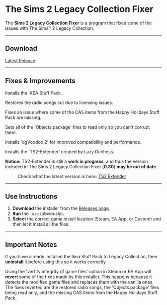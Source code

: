 # The Sims 2 Legacy Collection Fixer



The **Sims 2 Legacy Collection Fixer** is a program that fixes some of the issues with The Sims™ 2 Legacy Collection. 

---

##  **Download**
[Latest Release](https://github.com/yourusername/yourrepo/releases)

---

## **Fixes & Improvements**
Installs the IKEA Stuff Pack.

Restores the radio songs cut due to licensing issues.

Fixes an issue where some of the CAS items from the Happy Holidays Stuff Pack are missing.

Sets all of the 'Objects.package' files to read only so you can't corrupt them.

Installs 'dgVoodoo 2' for improved compatibility and performance.

Installs the 'TS2-Extender' created by Lazy Duchess.

**Notice:** TS2-Extender is still a **work in progress**, and thus the version included in The Sims 2 Legacy Collection Fixer (**0.30**) **may be out of date**.

> **Check what the latest version is here:** [TS2 Extender](https://github.com/LazyDuchess/TS2-Extender/releases/tag/0.3.0)

---

## **Use Instructions**
1. **Download** the installer from the [Releases page](https://github.com/yourusername/yourrepo/releases).  
2. **Run** the `.exe` (obviously).  
3. **Select** the correct game install location (Steam, EA App, or Custom) and then let it install all the files.

---

## **Important Notes**
If you have already installed the Ikea Stuff Pack to Legacy Collection, then **uninstall** it before using this so it works correctly.

Using the 'verfity integrity of game files' option in Steam or EA App will **revert** some of the fixes made by this installer. This happens because it detects the modified game files and replaces them with the vanilla ones. The fixes reverted are the restored radio songs, the 'Objects.package' files being read only, and the missing CAS items from the Happy Holidays Stuff Pack.

